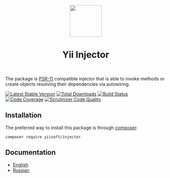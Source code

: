 <p align="center">
    <a href="https://github.com/yiisoft" target="_blank">
        <img src="https://avatars0.githubusercontent.com/u/993323" height="100px">
    </a>
    <h1 align="center">Yii Injector</h1>
    <br>
</p>

The package is [PSR-11](http://www.php-fig.org/psr/psr-11/) compatible injector that is able to invoke methods or create objects resolving their dependencies
via autowiring.

[![Latest Stable Version](https://poser.pugx.org/yiisoft/injector/v/stable.png)](https://packagist.org/packages/yiisoft/injector)
[![Total Downloads](https://poser.pugx.org/yiisoft/injector/downloads.png)](https://packagist.org/packages/yiisoft/injector)
[![Build Status](https://travis-ci.com/yiisoft/injector.svg?branch=master)](https://travis-ci.com/yiisoft/injector)
[![Code Coverage](https://scrutinizer-ci.com/g/yiisoft/injector/badges/coverage.png)](https://scrutinizer-ci.com/g/yiisoft/injector/)
[![Scrutinizer Code Quality](https://scrutinizer-ci.com/g/yiisoft/injector/badges/quality-score.png?b=master)](https://scrutinizer-ci.com/g/yiisoft/injector/?branch=master)

## Installation

The preferred way to install this package is through [composer](http://getcomposer.org/download/):

```
composer require yiisoft/injector
```

## Documentation

- [English](docs/en/README.md)
- [Russian](docs/ru/README.md)
